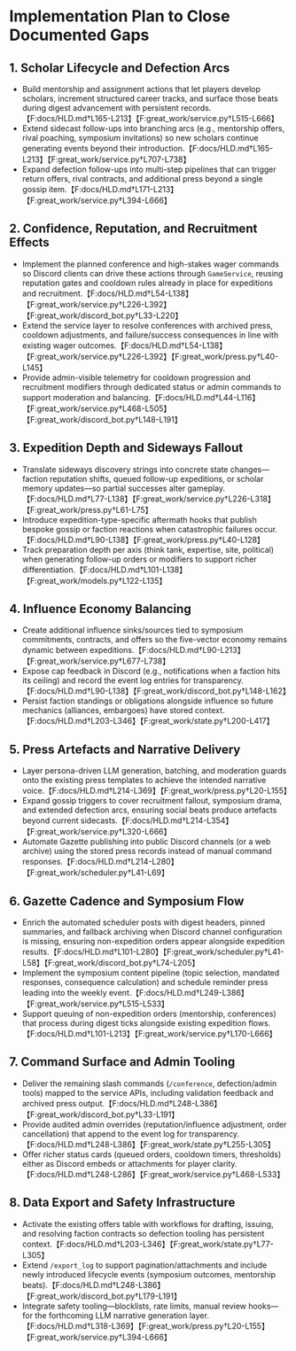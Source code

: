 # Implementation Plan to Close Documented Gaps

## 1. Scholar Lifecycle and Defection Arcs
- Build mentorship and assignment actions that let players develop scholars, increment structured career tracks, and surface those beats during digest advancement with persistent records.【F:docs/HLD.md†L165-L213】【F:great_work/service.py†L515-L666】
- Extend sidecast follow-ups into branching arcs (e.g., mentorship offers, rival poaching, symposium invitations) so new scholars continue generating events beyond their introduction.【F:docs/HLD.md†L165-L213】【F:great_work/service.py†L707-L738】
- Expand defection follow-ups into multi-step pipelines that can trigger return offers, rival contracts, and additional press beyond a single gossip item.【F:docs/HLD.md†L171-L213】【F:great_work/service.py†L394-L666】

## 2. Confidence, Reputation, and Recruitment Effects
- Implement the planned conference and high-stakes wager commands so Discord clients can drive these actions through `GameService`, reusing reputation gates and cooldown rules already in place for expeditions and recruitment.【F:docs/HLD.md†L54-L138】【F:great_work/service.py†L226-L392】【F:great_work/discord_bot.py†L33-L220】
- Extend the service layer to resolve conferences with archived press, cooldown adjustments, and failure/success consequences in line with existing wager outcomes.【F:docs/HLD.md†L54-L138】【F:great_work/service.py†L226-L392】【F:great_work/press.py†L40-L145】
- Provide admin-visible telemetry for cooldown progression and recruitment modifiers through dedicated status or admin commands to support moderation and balancing.【F:docs/HLD.md†L44-L116】【F:great_work/service.py†L468-L505】【F:great_work/discord_bot.py†L148-L191】

## 3. Expedition Depth and Sideways Fallout
- Translate sideways discovery strings into concrete state changes—faction reputation shifts, queued follow-up expeditions, or scholar memory updates—so partial successes alter gameplay.【F:docs/HLD.md†L77-L138】【F:great_work/service.py†L226-L318】【F:great_work/press.py†L61-L75】
- Introduce expedition-type-specific aftermath hooks that publish bespoke gossip or faction reactions when catastrophic failures occur.【F:docs/HLD.md†L90-L138】【F:great_work/press.py†L40-L128】
- Track preparation depth per axis (think tank, expertise, site, political) when generating follow-up orders or modifiers to support richer differentiation.【F:docs/HLD.md†L101-L138】【F:great_work/models.py†L122-L135】

## 4. Influence Economy Balancing
- Create additional influence sinks/sources tied to symposium commitments, contracts, and offers so the five-vector economy remains dynamic between expeditions.【F:docs/HLD.md†L90-L213】【F:great_work/service.py†L677-L738】
- Expose cap feedback in Discord (e.g., notifications when a faction hits its ceiling) and record the event log entries for transparency.【F:docs/HLD.md†L90-L138】【F:great_work/discord_bot.py†L148-L162】
- Persist faction standings or obligations alongside influence so future mechanics (alliances, embargoes) have stored context.【F:docs/HLD.md†L203-L346】【F:great_work/state.py†L200-L417】

## 5. Press Artefacts and Narrative Delivery
- Layer persona-driven LLM generation, batching, and moderation guards onto the existing press templates to achieve the intended narrative voice.【F:docs/HLD.md†L214-L369】【F:great_work/press.py†L20-L155】
- Expand gossip triggers to cover recruitment fallout, symposium drama, and extended defection arcs, ensuring social beats produce artefacts beyond current sidecasts.【F:docs/HLD.md†L214-L354】【F:great_work/service.py†L320-L666】
- Automate Gazette publishing into public Discord channels (or a web archive) using the stored press records instead of manual command responses.【F:docs/HLD.md†L214-L280】【F:great_work/scheduler.py†L41-L69】

## 6. Gazette Cadence and Symposium Flow
- Enrich the automated scheduler posts with digest headers, pinned summaries, and fallback archiving when Discord channel configuration is missing, ensuring non-expedition orders appear alongside expedition results.【F:docs/HLD.md†L101-L280】【F:great_work/scheduler.py†L41-L58】【F:great_work/discord_bot.py†L74-L205】
- Implement the symposium content pipeline (topic selection, mandated responses, consequence calculation) and schedule reminder press leading into the weekly event.【F:docs/HLD.md†L249-L386】【F:great_work/service.py†L515-L533】
- Support queuing of non-expedition orders (mentorship, conferences) that process during digest ticks alongside existing expedition flows.【F:docs/HLD.md†L101-L213】【F:great_work/service.py†L170-L666】

## 7. Command Surface and Admin Tooling
- Deliver the remaining slash commands (`/conference`, defection/admin tools) mapped to the service APIs, including validation feedback and archived press output.【F:docs/HLD.md†L248-L386】【F:great_work/discord_bot.py†L33-L191】
- Provide audited admin overrides (reputation/influence adjustment, order cancellation) that append to the event log for transparency.【F:docs/HLD.md†L248-L386】【F:great_work/state.py†L255-L305】
- Offer richer status cards (queued orders, cooldown timers, thresholds) either as Discord embeds or attachments for player clarity.【F:docs/HLD.md†L248-L286】【F:great_work/service.py†L468-L533】

## 8. Data Export and Safety Infrastructure
- Activate the existing offers table with workflows for drafting, issuing, and resolving faction contracts so defection tooling has persistent context.【F:docs/HLD.md†L203-L346】【F:great_work/state.py†L77-L305】
- Extend `/export_log` to support pagination/attachments and include newly introduced lifecycle events (symposium outcomes, mentorship beats).【F:docs/HLD.md†L248-L386】【F:great_work/discord_bot.py†L179-L191】
- Integrate safety tooling—blocklists, rate limits, manual review hooks—for the forthcoming LLM narrative generation layer.【F:docs/HLD.md†L318-L369】【F:great_work/press.py†L20-L155】【F:great_work/service.py†L394-L666】
